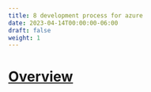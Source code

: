 ```yaml
---
title: 8 development process for azure
date: 2023-04-14T00:00:00-06:00
draft: false
weight: 1
---
```


# [Overview](https://learn.microsoft.com/en-us/_net/architecture/modern-web-apps-azure/development-process-for-azure)
